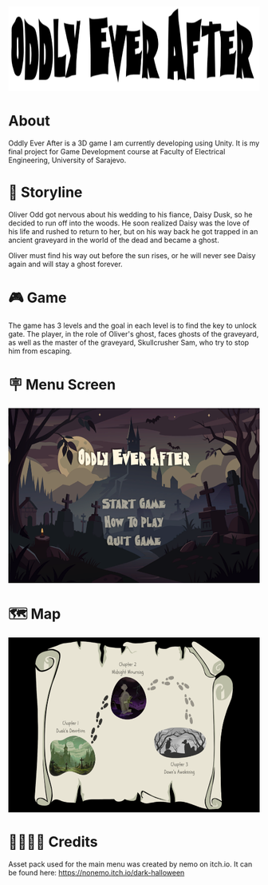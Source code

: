 <p align="center">
  <img width='650px' height='170px' src='Screenshot 2024-11-11 004359.png' alt='icon' style='margin: auto;'>
</p>

# About
Oddly Ever After is a 3D game I am currently developing using Unity. It is my final project for Game Development course at Faculty of Electrical Engineering, University of Sarajevo.

# 📖 Storyline
Oliver Odd got nervous about his wedding to his fiance, Daisy Dusk, so he decided to run off into the woods. He soon realized Daisy was the love of his life and rushed to return to her, but on his way back he got trapped in an ancient graveyard in the world of the dead and became a ghost. 

Oliver must find his way out before the sun rises, or he will never see Daisy again and will stay a ghost forever.

# 🎮 Game
The game has 3 levels and the goal in each level is to find the key to unlock gate. The player, in the role of Oliver's ghost, faces ghosts of the graveyard, as well as the master of the graveyard, Skullcrusher Sam, who try to stop him from escaping. 

# 🪧 Menu Screen
<p align="center">
  <img width='650px' height='350px' src='Screenshot 2024-12-23 180039.png' alt='icon' style='margin: auto;'>
</p>

# 🗺️ Map
<p align="center">
  <img width='650px' height='350px' src='Screenshot 2024-11-24 221801.png' alt='icon' style='margin: auto;'>
</p>


# 🫱🏼‍🫲🏼 Credits
Asset pack used for the main menu was created by nemo on itch.io. It can be found here: https://nonemo.itch.io/dark-halloween
